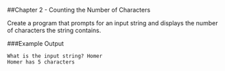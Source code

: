 ##Chapter 2 - Counting the Number of Characters

Create a program that prompts for an input string and displays the number of characters the string contains.

###Example Output

```What is the input string? Homer```  
```Homer has 5 characters```
